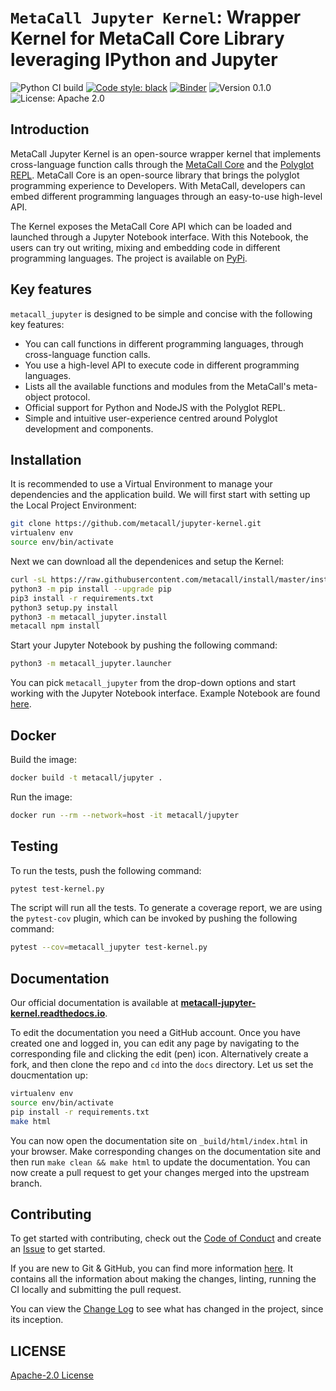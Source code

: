 # `MetaCall Jupyter Kernel`: Wrapper Kernel for MetaCall Core Library leveraging IPython and Jupyter

![Python CI build](https://github.com/metacall/jupyter-kernel/actions/workflows/ci.yml/badge.svg)
[![Code style: black](https://img.shields.io/badge/code%20style-black-000000.svg)](https://github.com/psf/black)
[![Binder](https://mybinder.org/badge_logo.svg)](https://mybinder.org/v2/gh/metacall/jupyter-kernel/master)
![Version 0.1.0](https://img.shields.io/badge/Version-0.1.0-brightgreen.svg)
![License: Apache 2.0](https://img.shields.io/badge/License-Apache%202.0-blue.svg)

## Introduction

MetaCall Jupyter Kernel is an open-source wrapper kernel that implements cross-language function calls through the [MetaCall Core](https://github.com/metacall/core) and the [Polyglot REPL](https://github.com/metacall/polyglot-repl). MetaCall Core is an open-source library that brings the polyglot programming experience to Developers. With MetaCall, developers can embed different programming languages through an easy-to-use high-level API.

The Kernel exposes the MetaCall Core API which can be loaded and launched through a Jupyter Notebook interface. With this Notebook, the
users can try out writing, mixing and embedding code in different programming languages. The project is available on [PyPi](https://pypi.org/project/metacall-jupyter/).

## Key features

`metacall_jupyter` is designed to be simple and concise with the following key features:

- You can call functions in different programming languages, through cross-language function calls.
- You use a high-level API to execute code in different programming languages.
- Lists all the available functions and modules from the MetaCall's meta-object protocol.
- Official support for Python and NodeJS with the Polyglot REPL.
- Simple and intuitive user-experience centred around Polyglot development and components.

## Installation

It is recommended to use a Virtual Environment to manage your dependencies and the application build. We will first start with setting up the Local Project Environment:

```sh
git clone https://github.com/metacall/jupyter-kernel.git
virtualenv env
source env/bin/activate
```

Next we can download all the dependenices and setup the Kernel:

```sh
curl -sL https://raw.githubusercontent.com/metacall/install/master/install.sh | sh
python3 -m pip install --upgrade pip
pip3 install -r requirements.txt
python3 setup.py install
python3 -m metacall_jupyter.install
metacall npm install
```

Start your Jupyter Notebook by pushing the following command:

```sh
python3 -m metacall_jupyter.launcher
```

You can pick `metacall_jupyter` from the drop-down options and start working with the Jupyter Notebook interface. Example Notebook are found [here](examples).

## Docker

Build the image:

```sh
docker build -t metacall/jupyter .
```

Run the image:

```sh
docker run --rm --network=host -it metacall/jupyter
```

## Testing

To run the tests, push the following command:

```sh
pytest test-kernel.py
```

The script will run all the tests. To generate a coverage report, we are using the `pytest-cov` plugin, which can be invoked by pushing the following command:

```sh
pytest --cov=metacall_jupyter test-kernel.py
```

## Documentation

Our official documentation is available at [**metacall-jupyter-kernel.readthedocs.io**](https://metacall-jupyter-kernel.readthedocs.io/en/latest/index.html).

To edit the documentation you need a GitHub account. Once you have created one and logged in, you can edit any page by navigating to the corresponding file and clicking the edit (pen) icon. Alternatively create a fork, and then clone the repo and `cd` into the `docs` directory. Let us set the doucmentation up:

```sh
virtualenv env
source env/bin/activate
pip install -r requirements.txt
make html
```

You can now open the documentation site on `_build/html/index.html` in your browser. Make corresponding changes on the documentation site and then run `make clean && make html` to update the documentation. You can now create a pull request to get your changes merged into the upstream branch.

## Contributing

To get started with contributing, check out the [Code of Conduct](CODE_OF_CONDUCT.md) and create an [Issue](https://github.com/metacall/jupyter-kernel/issues/new) to get started.

If you are new to Git & GitHub, you can find more information [here](https://metacall-jupyter-kernel.readthedocs.io/en/latest/contributing.html). It contains all the information about making the changes, linting, running the CI locally and submitting the pull request.

You can view the [Change Log](CHANGELOG.md) to see what has changed in the project, since its inception.

## LICENSE

[Apache-2.0 License](LICENSE)
